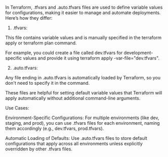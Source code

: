 In Terraform, .tfvars and .auto.tfvars files are used to define variable values for configurations, making it easier to manage and automate deployments. Here’s how they differ:

1. <filename>.tfvars:

This file contains variable values and is manually specified in the terraform apply or terraform plan command.

For example, you could create a file called dev.tfvars for development-specific values and provide it using terraform apply -var-file="dev.tfvars".



2. <filename>.auto.tfvars:

Any file ending in .auto.tfvars is automatically loaded by Terraform, so you don't need to specify it in the command.

These files are helpful for setting default variable values that Terraform will apply automatically without additional command-line arguments.




Use Cases:

Environment-Specific Configurations: For multiple environments (like dev, staging, and prod), you can use .tfvars files for each environment, naming them accordingly (e.g., dev.tfvars, prod.tfvars).

Automatic Loading of Defaults: Use .auto.tfvars files to store default configurations that apply across all environments unless explicitly overridden by other .tfvars files.


